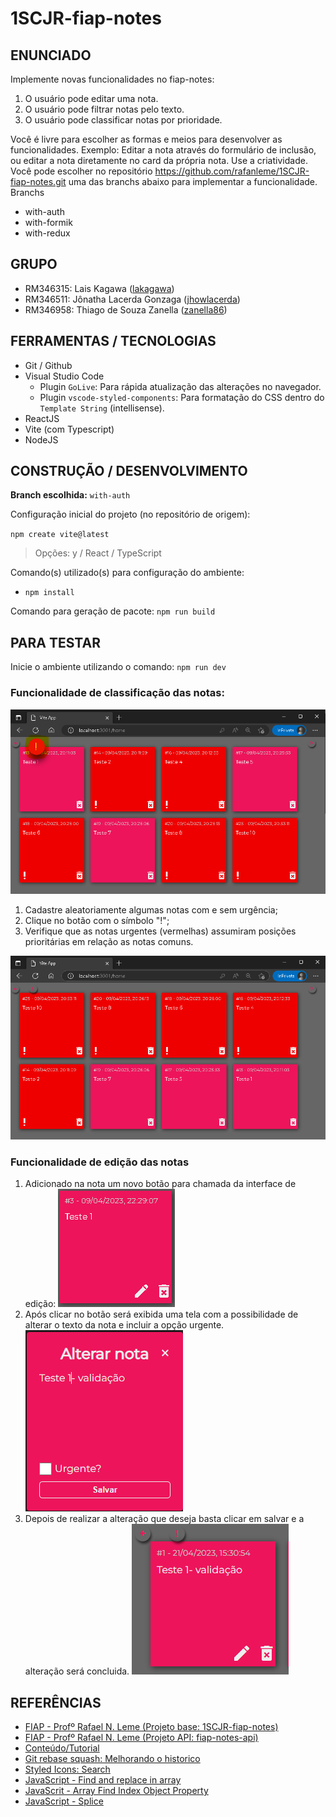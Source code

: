 # 1SCJR-fiap-notes

## ENUNCIADO

Implemente novas funcionalidades no fiap-notes:

1. O usuário pode editar uma nota.
2. O usuário pode filtrar notas pelo texto.
3. O usuário pode classificar notas por prioridade.

Você é livre para escolher as formas e meios para desenvolver as funcionalidades. Exemplo: Editar a nota através do formulário de inclusão, ou editar a nota diretamente no card da própria nota. Use a criatividade.
Você pode escolher no repositório https://github.com/rafanleme/1SCJR-fiap-notes.git uma das branchs abaixo para implementar a funcionalidade.
Branchs
- with-auth
- with-formik
- with-redux

## GRUPO

- RM346315: Lais Kagawa ([lakagawa](https://github.com/lakagawa))
- RM346511: Jônatha Lacerda Gonzaga ([jhowlacerda](https://github.com/jhowlacerda))
- RM346958: Thiago de Souza Zanella ([zanella86](https://github.com/zanella86))

## FERRAMENTAS / TECNOLOGIAS
- Git / Github
- Visual Studio Code
    - Plugin `GoLive`: Para rápida atualização das alterações no navegador.
    - Plugin `vscode-styled-components`: Para formatação do CSS dentro do `Template String` (intellisense).
- ReactJS
- Vite (com Typescript)
- NodeJS

## CONSTRUÇÃO / DESENVOLVIMENTO

**Branch escolhida:** `with-auth`

Configuração inicial do projeto (no repositório de origem):

`npm create vite@latest`

> Opções: y / React / TypeScript

Comando(s) utilizado(s) para configuração do ambiente:

- `npm install`

Comando para geração de pacote: `npm run build`

## PARA TESTAR

Inicie o ambiente utilizando o comando: `npm run dev`

### Funcionalidade de classificação das notas:

![Test-PrioritizeNotes](/images/test_prioritize_notes_01.PNG)

1. Cadastre aleatoriamente algumas notas com e sem urgência;
2. Clique no botão com o símbolo "!";
3. Verifique que as notas urgentes (vermelhas) assumiram posições prioritárias em relação as notas comuns.

![Test-PrioritizeNotesResult](/images/test_prioritize_notes_02.PNG)

### Funcionalidade de edição das notas

1. Adicionado na nota um novo botão para chamada da interface de edição:
![Test-EditNote](/images/test_edit_note_01.PNG)
2. Após clicar no botão será exibida uma tela com a possibilidade de alterar o texto da nota e incluir a opção urgente.
![Test-EditNote](/images/test_edit_note_02.PNG)
3.  Depois de realizar a alteração que deseja basta clicar em salvar e a alteração será concluida.
![Test-EditNote](/images/test_edit_note_03.PNG)


## REFERÊNCIAS

- [FIAP - Profº Rafael N. Leme (Projeto base: 1SCJR-fiap-notes)](https://github.com/rafanleme/1SCJR-fiap-notes.git)
- [FIAP - Profº Rafael N. Leme (Projeto API: fiap-notes-api)](https://github.com/rafanleme/fiap-notes-api)
- [Conteúdo/Tutorial](https://regular-diver-ad6.notion.site/ReactJS-1cc9a8c21e434804b97f03d034a37c14)
- [Git rebase squash: Melhorando o historico](https://medium.com/cwi-software/utilizando-rebase-e-squash-para-melhorar-o-hist%C3%B3rico-do-git-fdb2d952c09c)
- [Styled Icons: Search](https://styled-icons.dev/?s=)
- [JavaScript - Find and replace in array](https://inspiredwebdev.com/find-replace-in-array/)
- [JavaScrit - Array Find Index Object Property](https://bobbyhadz.com/blog/javascript-array-find-index-of-object-by-property)
- [JavaScript - Splice](https://www.javascripttutorial.net/javascript-array-splice/)
